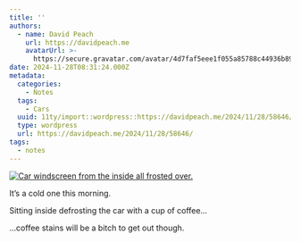 ```yaml
---
title: ''
authors:
  - name: David Peach
    url: https://davidpeach.me
    avatarUrl: >-
      https://secure.gravatar.com/avatar/4d7faf5eee1f055a85788c44936b8995eaab6dfb004e7854ec747ccb272e91ee?s=96&d=mm&r=g
date: 2024-11-28T08:31:24.000Z
metadata:
  categories:
    - Notes
  tags:
    - Cars
  uuid: 11ty/import::wordpress::https://davidpeach.me/2024/11/28/58646/
  type: wordpress
  url: https://davidpeach.me/2024/11/28/58646/
tags:
  - notes
---
```

[![Car windscreen from the inside all frosted over. ](/assets/pxl_20241128_08284521677215591-ZX6VP082XPn6.jpg)](/assets/pxl_20241128_08284521677215591-ZX6VP082XPn6.jpg)

It’s a cold one this morning.

Sitting inside defrosting the car with a cup of coffee…

…coffee stains will be a bitch to get out though.